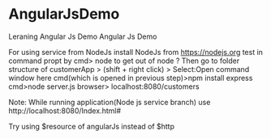 # AngularJsDemo
Leraning Angular Js Demo
Angular Js Demo

For using service from NodeJs
install NodeJs from https://nodejs.org
test in command propt by cmd> node
to get out of node ?
Then go to folder structure of customerApp > (shift + right click) > Select:Open command window here
cmd(which is opened in previous step)>npm install express
cmd>node server.js
browser> localhost:8080/customers

Note: While running application(Node js service branch) use http://localhost:8080/Index.html#

Try using $resource of angularJs instead of $http
